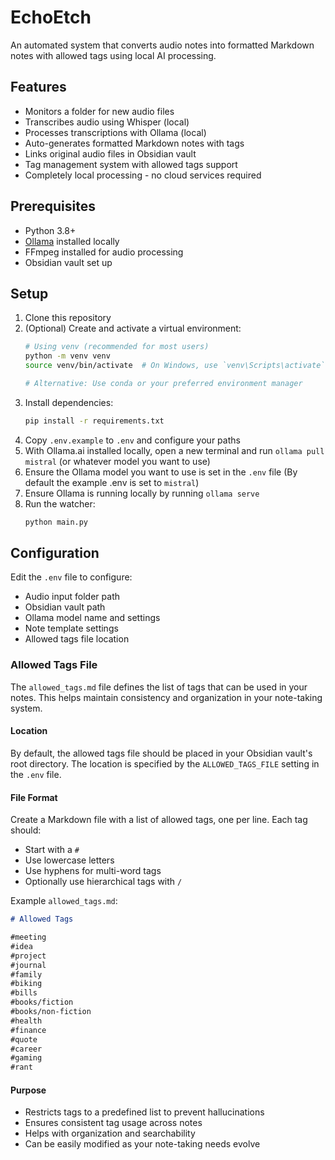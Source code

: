 # EchoEtch

An automated system that converts audio notes into formatted Markdown notes with allowed tags using local AI processing.

## Features

- Monitors a folder for new audio files
- Transcribes audio using Whisper (local)
- Processes transcriptions with Ollama (local)
- Auto-generates formatted Markdown notes with tags
- Links original audio files in Obsidian vault
- Tag management system with allowed tags support
- Completely local processing - no cloud services required

## Prerequisites

- Python 3.8+
- [Ollama](https://ollama.ai/) installed locally
- FFmpeg installed for audio processing
- Obsidian vault set up

## Setup

1. Clone this repository
2. (Optional) Create and activate a virtual environment:
   ```bash
   # Using venv (recommended for most users)
   python -m venv venv
   source venv/bin/activate  # On Windows, use `venv\Scripts\activate`
   
   # Alternative: Use conda or your preferred environment manager
   ```
3. Install dependencies:
   ```bash
   pip install -r requirements.txt
   ```
4. Copy `.env.example` to `.env` and configure your paths
5. With Ollama.ai installed locally, open a new terminal and run `ollama pull mistral` (or whatever model you want to use)
6. Ensure the Ollama model you want to use is set in the `.env` file (By default the example .env is set to `mistral`)
7. Ensure Ollama is running locally by running `ollama serve`
8. Run the watcher:
   ```bash
   python main.py
   ```
## Configuration

Edit the `.env` file to configure:
- Audio input folder path
- Obsidian vault path
- Ollama model name and settings
- Note template settings
- Allowed tags file location

### Allowed Tags File

The `allowed_tags.md` file defines the list of tags that can be used in your notes. This helps maintain consistency and organization in your note-taking system.

#### Location
By default, the allowed tags file should be placed in your Obsidian vault's root directory. The location is specified by the `ALLOWED_TAGS_FILE` setting in the `.env` file.

#### File Format
Create a Markdown file with a list of allowed tags, one per line. Each tag should:
- Start with a `#`
- Use lowercase letters
- Use hyphens for multi-word tags
- Optionally use hierarchical tags with `/`

Example `allowed_tags.md`:
```markdown
# Allowed Tags

#meeting
#idea
#project
#journal
#family
#biking
#bills
#books/fiction
#books/non-fiction
#health
#finance
#quote
#career
#gaming
#rant
```

#### Purpose
- Restricts tags to a predefined list to prevent hallucinations
- Ensures consistent tag usage across notes
- Helps with organization and searchability
- Can be easily modified as your note-taking needs evolve
